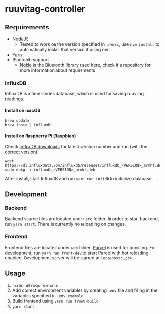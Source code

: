 # ruuvitag-controller

## Requirements

* NodeJS
  * Tested to work on the version specified in `.nvmrc`, use `nvm install` to automatically install that version if using nvm.
* Yarn
* Bluetooth support
  * [Noble](https://github.com/noble/noble) is the Bluetooth library used here, check it's repository for more information about requirements

### InfluxDB
InfluxDB is a time-series database, which is used for saving ruuvitag readings.

#### Install on macOS
```
brew update
brew install influxdb
```

#### Install on Raspberry Pi (Raspbian)
Check [InfluxDB downloads](https://portal.influxdata.com/downloads) for latest version number and run (with the correct version)
```
wget https://dl.influxdata.com/influxdb/releases/influxdb_<VERSION>_armhf.deb
sudo dpkg -i influxdb_<VERSION>_armhf.deb
```

After install, start InfluxDB and run `yarn run initdb` to initialize database.

## Development

### Backend
Backend source files are located under `src` folder. In order to start backend, run `yarn start`. There is currently no reloading on changes.

### Frontend
Frontend files are located under `web` folder. [Parcel](https://parceljs.org/) is used for bundling. For development, run `yarn run front-dev` to start Parcel with hot reloading enabled. Development server will be started at `localhost:1234`.

## Usage

1. Install all requirements
2. Add correct environment variables by creating `.env` file and filling in the variables specified in `.env.example`
3. Build frontend using `yarn run front-build`
4. `yarn start`